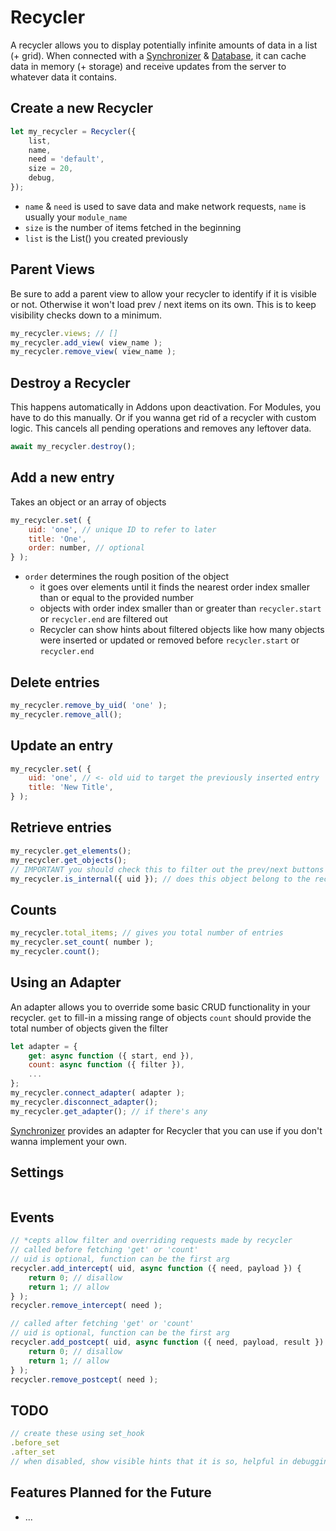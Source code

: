 # Recycler

A recycler allows you to display potentially infinite amounts of data in a list (+ grid). When connected with a [Synchronizer](./Synchronizer.md) & [Database](./Database.md), it can cache data in memory (+ storage) and receive updates from the server to whatever data it contains.

## Create a new Recycler
```js
let my_recycler = Recycler({
    list,
    name,
    need = 'default',
    size = 20,
    debug,
});
```

* `name` & `need` is used to save data and make network requests, `name` is usually your `module_name`
* `size` is the number of items fetched in the beginning
* `list` is the List() you created previously

## Parent Views
Be sure to add a parent view to allow your recycler to identify if it is visible or not.
Otherwise it won't load prev / next items on its own. This is to keep visibility checks down to a minimum.

```js
my_recycler.views; // []
my_recycler.add_view( view_name );
my_recycler.remove_view( view_name );
```

## Destroy a Recycler
This happens automatically in Addons upon deactivation.
For Modules, you have to do this manually. Or if you wanna get rid of a recycler with custom logic.
This cancels all pending operations and removes any leftover data.

```js
await my_recycler.destroy();
```

## Add a new entry

Takes an object or an array of objects

```js
my_recycler.set( {
    uid: 'one', // unique ID to refer to later
    title: 'One',
    order: number, // optional
} );
```

* `order` determines the rough position of the object
	* it goes over elements until it finds the nearest order index smaller than or equal to the provided number
	* objects with order index smaller than or greater than `recycler.start` or `recycler.end` are filtered out
	* Recycler can show hints about filtered objects like how many objects were inserted or updated or removed before `recycler.start` or `recycler.end`

## Delete entries

```js
my_recycler.remove_by_uid( 'one' );
my_recycler.remove_all();
```

## Update an entry

```js
my_recycler.set( {
    uid: 'one', // <- old uid to target the previously inserted entry
    title: 'New Title',
} );
```

## Retrieve entries

```js
my_recycler.get_elements();
my_recycler.get_objects();
// IMPORTANT you should check this to filter out the prev/next buttons
my_recycler.is_internal({ uid }); // does this object belong to the recycler
```

## Counts

```js
my_recycler.total_items; // gives you total number of entries
my_recycler.set_count( number );
my_recycler.count();
```

## Using an Adapter

An adapter allows you to override some basic CRUD functionality in your recycler.
`get` to fill-in a missing range of objects
`count` should provide the total number of objects given the filter

```js
let adapter = {
    get: async function ({ start, end }),
    count: async function ({ filter }),
    ...
};
my_recycler.connect_adapter( adapter );
my_recycler.disconnect_adapter();
my_recycler.get_adapter(); // if there's any
```

[Synchronizer](./Synchronizer.md) provides an adapter for Recycler that you can use if you don't wanna implement your own.

## Settings

```js
```

## Events

```js
// *cepts allow filter and overriding requests made by recycler
// called before fetching 'get' or 'count'
// uid is optional, function can be the first arg
recycler.add_intercept( uid, async function ({ need, payload }) {
    return 0; // disallow
    return 1; // allow
} );
recycler.remove_intercept( need );

// called after fetching 'get' or 'count'
// uid is optional, function can be the first arg
recycler.add_postcept( uid, async function ({ need, payload, result }) {
    return 0; // disallow
    return 1; // allow
} );
recycler.remove_postcept( need );

```

## TODO

```js
// create these using set_hook
.before_set
.after_set
// when disabled, show visible hints that it is so, helpful in debugging
```



## Features Planned for the Future

* ...

